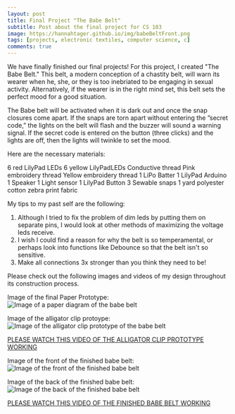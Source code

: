 ```yaml
---
layout: post
title: Final Project "The Babe Belt"
subtitle: Post about the final project for CS 103
image: https://hannahtager.github.io/img/babeBeltFront.png
tags: [projects, electronic textiles, computer science, c]
comments: true
---
```



We have finally finished our final projects! For this project, I created "The Babe Belt."
This belt, a modern conception of a chastity belt, will warn its wearer when he, she, or they is too inebriated to be engaging in sexual activity. Alternatively, if the wearer is in the right mind set, this belt sets the perfect mood for a good situation.

The Babe belt will be activated when it is dark out and once the snap closures come apart. If the snaps are torn apart without entering the ”secret code,” the lights on the belt will flash and the buzzer will sound a warning signal. If the secret code is entered on the button (three clicks) and the lights are off, then the lights will twinkle to set the mood.

Here are the necessary materials:

6 red LilyPad LEDs
6 yellow LilyPadLEDs
Conductive thread
Pink embroidery thread
Yellow embroidery thread
1 LiPo Batter
1 LilyPad Arduino
1 Speaker
1 Light sensor
1 LilyPad Button
3 Sewable snaps
1 yard polyester cotton zebra print fabric

My tips to my past self are the following:

1. Although I tried to fix the problem of dim leds by putting them on separate pins, I would look at other methods of maximizing the voltage leds receive. 
2. I wish I could find a reason for why the belt is so temperamental, or perhaps look into functions like Debounce so that the belt isn't so sensitive.
3. Make all connections 3x stronger than you think they need to be!

Please check out the following images and videos of my design throughout its construction process.

Image of the final Paper Prototype:
![Image of a paper diagram of the babe belt](https://hannahtager.github.io/img/babeBeltPaper.png)

Image of the alligator clip protoype:
![Image of the alligator clip prototype of the babe belt](https://hannahtager.github.io/img/babeBeltAlligator.png)


[PLEASE WATCH THIS VIDEO OF THE ALLIGATOR CLIP PROTOTYPE WORKING](https://www.youtube.com/watch?v=t8QBjq4gkdM)


Image of the front of the finished babe belt:
![Image of the front of the finished babe belt](https://hannahtager.github.io/img/babeBeltFront.png)

Image of the back of the finished babe belt:
![Image of the back of the finished babe belt](https://hannahtager.github.io/img/babeBeltBack.png)

[PLEASE WATCH THIS VIDEO OF THE FINISHED BABE BELT WORKING](https://www.youtube.com/watch?v=4IlPs0kCsWo)
